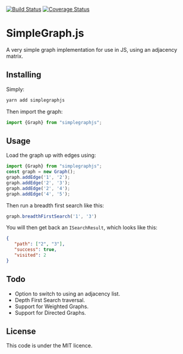 [![Build Status](https://travis-ci.org/CraigHarley/SimpleGraphJS.svg?branch=master)](https://travis-ci.org/CraigHarley/SimpleGraphJS)
[![Coverage Status](https://coveralls.io/repos/github/CraigHarley/SimpleGraphJS/badge.svg?branch=master)](https://coveralls.io/github/CraigHarley/SimpleGraphJS?branch=master)

# SimpleGraph.js

A very simple graph implementation for use in JS, using an adjacency matrix.

## Installing

Simply:
```bash
yarn add simplegraphjs
```

Then import the graph:
```typescript
import {Graph} from "simplegraphjs";
```

## Usage
Load the graph up with edges using:
```typescript
import {Graph} from "simplegraphjs";
const graph = new Graph();
graph.addEdge('1', '2');
graph.addEdge('2', '3');
graph.addEdge('2', '4');
graph.addEdge('4', '5');
```

Then run a breadth first search like this:
```typescript
graph.breadthFirstSearch('1', '3')
```

You will then get back an `ISearchResult`, which looks like this:
```json
{
   "path": ["2", "3"],
   "success": true,
   "visited": 2
}
```

## Todo
- Option to switch to using an adjacency list.
- Depth First Search traversal.
- Support for Weighted Graphs.
- Support for Directed Graphs.

## License
This code is under the MIT licence.